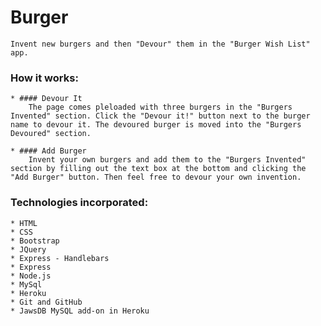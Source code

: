 # Burger
    Invent new burgers and then "Devour" them in the "Burger Wish List" app.

### How it works:
    * #### Devour It
        The page comes pleloaded with three burgers in the "Burgers Invented" section. Click the "Devour it!" button next to the burger name to devour it. The devoured burger is moved into the "Burgers Devoured" section.
    
    * #### Add Burger
        Invent your own burgers and add them to the "Burgers Invented" section by filling out the text box at the bottom and clicking the "Add Burger" button. Then feel free to devour your own invention.
    
### Technologies incorporated:
    * HTML
    * CSS
    * Bootstrap
    * JQuery
    * Express - Handlebars
    * Express
    * Node.js
    * MySql
    * Heroku
    * Git and GitHub
    * JawsDB MySQL add-on in Heroku